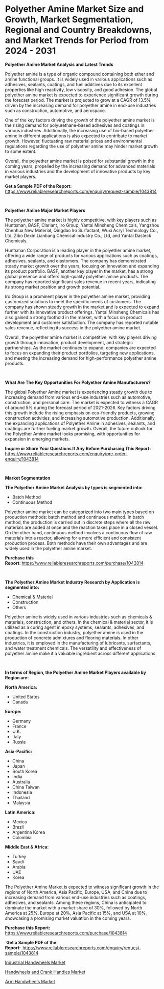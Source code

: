 <p><h1>Polyether Amine Market Size and Growth, Market Segmentation, Regional and Country Breakdowns, and Market Trends for Period from 2024 -  2031</h1></p><p><strong>Polyether Amine Market Analysis and Latest Trends</strong></p>
<p><p>Polyether amine is a type of organic compound containing both ether and amine functional groups. It is widely used in various applications such as adhesives, sealants, coatings, and fuel additives due to its excellent properties like high reactivity, low viscosity, and good adhesion. The global polyether amine market is expected to experience significant growth during the forecast period. The market is projected to grow at a CAGR of 13.5% driven by the increasing demand for polyether amine in end-use industries such as construction, automotive, and aerospace.</p><p>One of the key factors driving the growth of the polyether amine market is the rising demand for polyurethane-based adhesives and coatings in various industries. Additionally, the increasing use of bio-based polyether amine in different applications is also expected to contribute to market growth. However, fluctuating raw material prices and environmental regulations regarding the use of polyether amine may hinder market growth to some extent.</p><p>Overall, the polyether amine market is poised for substantial growth in the coming years, propelled by the increasing demand for advanced materials in various industries and the development of innovative products by key market players.</p></p>
<p><strong>Get a Sample PDF of the Report:&nbsp;</strong> <a href="https://www.reliableresearchreports.com/enquiry/request-sample/1043814">https://www.reliableresearchreports.com/enquiry/request-sample/1043814</a></p>
<p>&nbsp;</p>
<p><strong>Polyether Amine Major Market Players</strong></p>
<p><p>The polyether amine market is highly competitive, with key players such as Huntsman, BASF, Clariant, Iro Group, Yantai Minsheng Chemicals, Yangzhou Chenhua New Material, Qingdao Iro Surfactant, Wuxi Acryl Technology Co., Ltd, Zibo Dexin Lianbang Chemical Industry Co., Ltd, and Yantai Dasteck Chemicals. </p><p>Huntsman Corporation is a leading player in the polyether amine market, offering a wide range of products for various applications such as coatings, adhesives, sealants, and elastomers. The company has demonstrated steady market growth over the years, focusing on innovation and expanding its product portfolio. BASF, another key player in the market, has a strong global presence and offers high-quality polyether amine products. The company has reported significant sales revenue in recent years, indicating its strong market position and growth potential.</p><p>Iro Group is a prominent player in the polyether amine market, providing customized solutions to meet the specific needs of customers. The company has shown steady growth in the market and is expected to expand further with its innovative product offerings. Yantai Minsheng Chemicals has also gained a strong foothold in the market, with a focus on product development and customer satisfaction. The company has reported notable sales revenue, reflecting its success in the polyether amine market.</p><p>Overall, the polyether amine market is competitive, with key players driving growth through innovation, product development, and strategic partnerships. As the market continues to expand, companies are expected to focus on expanding their product portfolios, targeting new applications, and meeting the increasing demand for high-performance polyether amine products.</p></p>
<p>&nbsp;</p>
<p><strong>What Are The Key Opportunities For Polyether Amine Manufacturers?</strong></p>
<p><p>The global Polyether Amine market is experiencing steady growth due to increasing demand from various end-use industries such as automotive, construction, and personal care. The market is expected to witness a CAGR of around 5% during the forecast period of 2021-2026. Key factors driving this growth include the rising emphasis on eco-friendly products, growing construction activities, and increasing automotive production. Additionally, the expanding applications of Polyether Amine in adhesives, sealants, and coatings are further fueling market growth. Overall, the future outlook for the Polyether Amine market looks promising, with opportunities for expansion in emerging markets.</p></p>
<p><strong>Inquire or Share Your Questions If Any Before Purchasing This Report:</strong> <a href="https://www.reliableresearchreports.com/enquiry/pre-order-enquiry/1043814">https://www.reliableresearchreports.com/enquiry/pre-order-enquiry/1043814</a></p>
<p>&nbsp;</p>
<p><strong>Market Segmentation</strong></p>
<p><strong>The Polyether Amine Market Analysis by types is segmented into:</strong></p>
<p><ul><li>Batch Method</li><li>Continuous Method</li></ul></p>
<p><p>Polyether amine market can be categorized into two main types based on production methods: batch method and continuous method. In batch method, the production is carried out in discrete steps where all the raw materials are added at once and the reaction takes place in a closed vessel. On the other hand, continuous method involves a continuous flow of raw materials into a reactor, allowing for a more efficient and consistent production process. Both methods have their own advantages and are widely used in the polyether amine market.</p></p>
<p><strong>Purchase this Report:&nbsp;</strong><a href="https://www.reliableresearchreports.com/purchase/1043814">https://www.reliableresearchreports.com/purchase/1043814</a></p>
<p>&nbsp;</p>
<p><strong>The Polyether Amine Market Industry Research by Application is segmented into:</strong></p>
<p><ul><li>Chemical & Material</li><li>Construction</li><li>Others</li></ul></p>
<p><p>Polyether amine is widely used in various industries such as chemicals & materials, construction, and others. In the chemical & material sector, it is utilized as a curing agent in epoxy systems, sealants, adhesives, and coatings. In the construction industry, polyether amine is used in the production of concrete admixtures and flooring materials. In other industries, it is employed in the manufacturing of lubricants, surfactants, and water treatment chemicals. The versatility and effectiveness of polyether amine make it a valuable ingredient across different applications.</p></p>
<p>&nbsp;</p>
<p><strong>In terms of Region, the Polyether Amine Market Players available by Region are:</strong></p>
<p>
    <p> <strong> North America: </strong>
        <ul>
            <li>United States</li>
            <li>Canada</li>
        </ul>
        </p> 
    <p> <strong> Europe: </strong>
        <ul>
            <li>Germany</li>
            <li>France</li>
            <li>U.K.</li>
            <li>Italy</li>
            <li>Russia</li>
        </ul>
        </p> 
    <p> <strong> Asia-Pacific: </strong>
        <ul>
            <li>China</li>
            <li>Japan</li>
            <li>South Korea</li>
            <li>India</li>
            <li>Australia</li>
            <li>China Taiwan</li>
            <li>Indonesia</li>
            <li>Thailand</li>
            <li>Malaysia</li>
        </ul>
        </p> 
    <p> <strong> Latin America: </strong>
        <ul>
            <li>Mexico</li>
            <li>Brazil</li>
            <li>Argentina Korea</li>
            <li>Colombia</li>
        </ul>
        </p> 
    <p> <strong> Middle East & Africa: </strong>
        <ul>
            <li>Turkey</li>
            <li>Saudi</li>
            <li>Arabia</li>
            <li>UAE</li>
            <li>Korea</li>
        </ul>
    </p>
    </p>
<p><p>The Polyether Amine Market is expected to witness significant growth in the regions of North America, Asia Pacific, Europe, USA, and China due to increasing demand from various end-use industries such as coatings, adhesives, and sealants. Among these regions, China is anticipated to dominate the market with a market share of 30%, followed by North America at 25%, Europe at 20%, Asia Pacific at 15%, and USA at 10%, showcasing a promising market valuation in the coming years.</p></p>
<p><strong>Purchase this Report: </strong><a href="https://www.reliableresearchreports.com/purchase/1043814">https://www.reliableresearchreports.com/purchase/1043814</a></p>
<p>&nbsp;<strong>Get a Sample PDF of the Report:&nbsp;&nbsp;</strong><a href="https://www.reliableresearchreports.com/enquiry/request-sample/1043814">https://www.reliableresearchreports.com/enquiry/request-sample/1043814</a></p>
<p><strong></strong></p>
<p><p><a href="https://view.publitas.com/reportprime-1/industrial-handwheels-market-centers-on-aspects-such-as-market-growth-market-share-market-opportunity-and-projected-forecasts-spanning-from-2023-to-2030/">Industrial Handwheels Market</a></p><p><a href="https://view.publitas.com/reportprime-1/handwheels-and-crank-handles-market-research-report-provides-critical-insights-that-can-help-shape-business-development-and-investment-strategies/">Handwheels and Crank Handles Market</a></p><p><a href="https://view.publitas.com/reportprime-1/arm-handwheels-market-insights-market-players-and-forecast-till-2030/">Arm Handwheels Market</a></p></p>